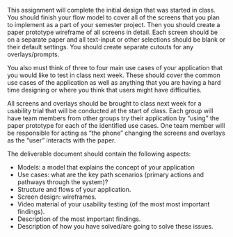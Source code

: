 This assignment will complete the initial design that was started in class. You should finish your
flow model to cover all of the screens that you plan to implement as a part of your semester
project. Then you should create a paper prototype wireframe of all screens in detail. Each screen
should be on a separate paper and all text-input or other selections should be blank or their
default settings. You should create separate cutouts for any overlays/prompts.

You also must think of three to four main use cases of your application that you would like to test
in class next week. These should cover the common use cases of the application as well as anything
that you are having a hard time designing or where you think that users might have difficulties.

All screens and overlays should be brought to class next week for a usability trial that will be
conducted at the start of class. Each group will have team members from other groups try their
application by “using” the paper prototype for each of the identified use cases. One team member
will be responsible for acting as “the phone” changing the screens and overlays as the “user”
interacts with the paper.

The deliverable document should contain the following aspects:

- Models: a model that explains the concept of your application
- Use cases: what are the key path scenarios (primary actions and pathways through the system)?
- Structure and flows of your application.
- Screen design: wireframes. 
- Video material of your usability testing (of the most most important findings).
- Description of the most important findings.
- Description of how you have solved/are going to solve these issues. 

